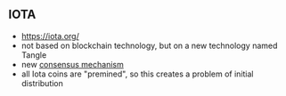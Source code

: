 ## IOTA

* https://iota.org/
* not based on blockchain technology, but on a new technology named Tangle
* new [consensus mechanism](./consensus-algorithm.md)
* all Iota coins are "premined", so this creates a problem of initial distribution
